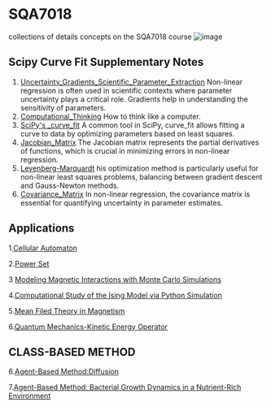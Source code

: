 # SQA7018
collections of details concepts on the SQA7018  course
![image](https://github.com/user-attachments/assets/ab4cb565-f50f-4f9b-befe-7b5889872a7f)

## Scipy Curve Fit Supplementary Notes

1.  [Uncertainty_Gradients_Scientific_Parameter_Extraction](Uncertainty_Gradients_Scientific_Parameter_Extraction.md)
    Non-linear regression is often used in scientific contexts where parameter uncertainty plays a critical role. Gradients help in understanding the sensitivity of parameters.
2.  [Computational_Thinking](Computational_Thinking.md) How to think like a computer.
3.  [SciPy's _curve_fit](SciPy's_curve_fit.md) A common tool in SciPy, curve_fit allows fitting a curve to data by optimizing parameters based on least squares.
4.  [Jacobian_Matrix](Jacobian_Matrix.md) The Jacobian matrix represents the partial derivatives of functions, which is crucial in minimizing errors in non-linear regression.
5.  [Levenberg-Marquardt](Levenberg-Marquardt.md) his optimization method is particularly useful for non-linear least squares problems, balancing between gradient descent and Gauss-Newton methods.
6.  [Covariance_Matrix](Covariance_Matrix.md)  In non-linear regression, the covariance matrix is essential for quantifying uncertainty in parameter estimates.

## Applications
1.[Cellular Automaton](Rule_30_from_A_New_Kind_of_Science.md)

2.[Power Set](power_set.md)

3 [Modeling Magnetic Interactions with Monte Carlo Simulations](Magentic_modeling.md)

4.[Computational Study of the Ising Model via Python Simulation](https://www.linkedin.com/pulse/computational-study-ising-model-via-python-simulation-kai-lin-woon-gcxjc)

5.[Mean Filed Theory in Magnetism](https://www.linkedin.com/pulse/mean-field-theory-magnetism-kai-lin-woon-o9omc/?trackingId=CMgWb3oEdCAlnjcY6o8zqw%3D%3D)

6.[Quantum Mechanics-Kinetic Energy Operator](Kinetic_Energy_Operator.md)

## CLASS-BASED METHOD

6.[Agent-Based Method:Diffusion](https://www.linkedin.com/pulse/visualizing-diffusion-step-by-step-guide-python-kai-lin-woon-s4noc/)

7.[Agent-Based Method: Bacterial Growth Dynamics in a Nutrient-Rich Environment](https://www.linkedin.com/pulse/simulating-bacterial-growth-dynamics-nutrient-rich-environment-woon-5er5c/)
